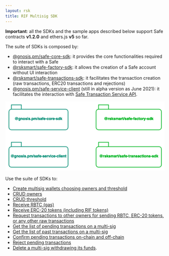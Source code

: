 ```yaml
---
layout: rsk
title: RIF Multisig SDK
---
```

**Important**: all the SDKs and the sample apps described below support Safe contracts **v1.2.0** and ethers.js **v5** so far.

The suite of SDKs is composed by:
- [@gnosis.pm/safe-core-sdk](https://github.com/gnosis/safe-core-sdk): it provides the core functionalities required to interact with a Safe
- [@rsksmart/safe-factory-sdk](https://github.com/rsksmart/safe-factory-sdk): it allows the creation of a Safe account without UI interaction
- [@rsksmart/safe-transactions-sdk](https://github.com/rsksmart/safe-transactions-sdk): it facilitates the transaction creation (raw transactions, ERC20 transactions and rejections) 
- [@gnosis.pm/safe-service-client](https://www.npmjs.com/package/@gnosis.pm/safe-service-client) (still in alpha version as June 2021): it facilitates the interaction with [Safe Transaction Service API](https://github.com/gnosis/safe-transaction-service).

![Multisig - involved SDKs](/assets/img/rif-multisig/packages.png)

Use the suite of SDKs to:
- [Create multisig wallets choosing owners and threshold](creation)
- [CRUD owners](policies/#owners)
- [CRUD threshold](policies/#threshold)
- [Receive RBTC (gas)](receiving/#rbtc)
- [Receive ERC-20 tokens (including RIF tokens)](receiving/#erc20)
- [Request transactions to other owners for sending RBTC, ERC-20 tokens, or any other raw transactions](transactions)
- [Get the list of pending transactions on a multi-sig](listing/#get-the-list-of-pending-transactions)
- [Get the list of past transactions on a multi-sig](listing/#get-the-list-of-past-transactions)
- [Confirm pending transactions on-chain and off-chain](transaction_confirmation)
- [Reject pending transactions](rejecting)
- [Delete a multi-sig withdrawing its funds](deleting).
